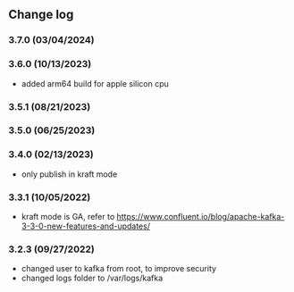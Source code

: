 ## Change log

### 3.7.0 (03/04/2024)

### 3.6.0 (10/13/2023)

* added arm64 build for apple silicon cpu

### 3.5.1 (08/21/2023)

### 3.5.0 (06/25/2023)

### 3.4.0 (02/13/2023)

* only publish in kraft mode

### 3.3.1 (10/05/2022)

* kraft mode is GA, refer to https://www.confluent.io/blog/apache-kafka-3-3-0-new-features-and-updates/

### 3.2.3 (09/27/2022)

* changed user to kafka from root, to improve security
* changed logs folder to /var/logs/kafka
